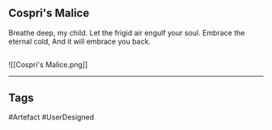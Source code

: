 ## Cospri's Malice
Breathe deep, my child.
Let the frigid air engulf your soul.
Embrace the eternal cold,
And it will embrace you back.
## 
![[Cospri's Malice.png]]

---
## Tags
#Artefact
#UserDesigned 